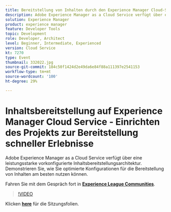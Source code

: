```yaml
---
title: Bereitstellung von Inhalten durch den Experience Manager Cloud-Service
description: Adobe Experience Manager as a Cloud Service verfügt über eine leistungsstarke vorkonfigurierte Inhaltsbereitstellungsarchitektur. Demonstrieren Sie, wie Sie optimierte Konfigurationen für die Bereitstellung von Inhalten am besten nutzen können. Diese Sitzung wurde im Rahmen des Adobe Developers Live Content-Ereignisses bereitgestellt.
solution: Experience Manager
product: experience manager
feature: Developer Tools
topic: Development
role: Developer, Architect
level: Beginner, Intermediate, Experienced
version: Cloud Service
kt: 7270
type: Event
thumbnail: 332022.jpg
source-git-commit: 184c50f1424d2e49da6e84f88a111397e2541153
workflow-type: tm+mt
source-wordcount: '100'
ht-degree: 29%

---
```



# Inhaltsbereitstellung auf Experience Manager Cloud Service - Einrichten des Projekts zur Bereitstellung schneller Erlebnisse

Adobe Experience Manager as a Cloud Service verfügt über eine leistungsstarke vorkonfigurierte Inhaltsbereitstellungsarchitektur. Demonstrieren Sie, wie Sie optimierte Konfigurationen für die Bereitstellung von Inhalten am besten nutzen können.

Fahren Sie mit dem Gespräch fort in **[Experience League Communities](http://adobe.ly/36Yd3v6)**.

>[!VIDEO](https://video.tv.adobe.com/v/332022/?quality=12&learn=on&hidetitle=true)

Klicken **[here](/help/adobe-developers-live/assets/content-delivery-on-aemcs.pdf)** für die Sitzungsfolien.
